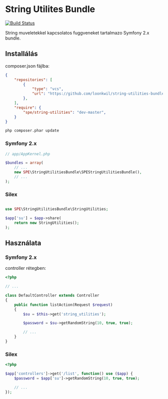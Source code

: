 # String Utilites Bundle

[![Build Status](https://travis-ci.org/loonkwil/string-utilities-bundle.png)](https://travis-ci.org/loonkwil/string-utilities-bundle)

String muveletekkel kapcsolatos fuggveneket tartalmazo Symfony 2.x bundle.

## Installálás

composer.json fájlba:
```json
{
    "repositories": [
        {
            "type": "vcs",
            "url": "https://github.com/loonkwil/string-utilities-bundle.git"
        },
    ],
    "require": {
        "spe/string-utilities": "dev-master",
    }
}
```

```bash
php composer.phar update
```

### Symfony 2.x

```php
// app/AppKernel.php

$bundles = array(
    // ...
    new SPE\StringUtilitiesBundle\SPEStringUtilitiesBundle(),
    // ...
);
```

### Silex

```php

use SPE\StringUtilitiesBundle\StringUtilities;

$app['su'] = $app->share(
    return new StringUtilities();
);
```

## Használata

### Symfony 2.x

controller rétegben:

```php
<?php

// ...

class DefaultController extends Controller
{
    public function listAction(Request $request)
    {
        $su = $this->get('string_utilities');

        $password = $su->getRandomString(10, true, true);

        // ...
    }
}
```

### Silex

```php
<?php

$app['controllers']->get('/list', function() use ($app) {
    $password = $app['su']->getRandomString(10, true, true);

    // ...
});
```
